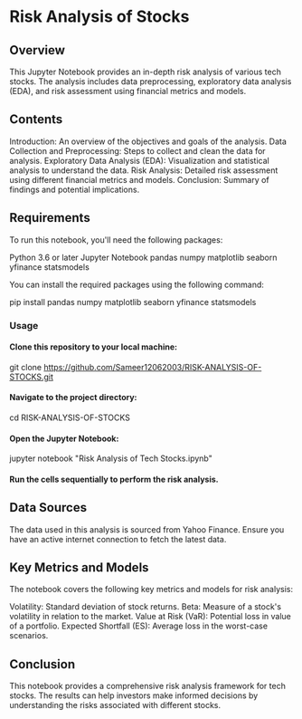 # Risk Analysis of Stocks


## Overview
This Jupyter Notebook provides an in-depth risk analysis of various tech stocks. The analysis includes data preprocessing, exploratory data analysis (EDA), and risk assessment using financial metrics and models.

## Contents
Introduction: An overview of the objectives and goals of the analysis.
Data Collection and Preprocessing: Steps to collect and clean the data for analysis.
Exploratory Data Analysis (EDA): Visualization and statistical analysis to understand the data.
Risk Analysis: Detailed risk assessment using different financial metrics and models.
Conclusion: Summary of findings and potential implications.

## Requirements
To run this notebook, you'll need the following packages:

Python 3.6 or later
Jupyter Notebook
pandas
numpy
matplotlib
seaborn
yfinance
statsmodels


You can install the required packages using the following command:

pip install pandas numpy matplotlib seaborn yfinance statsmodels
### Usage
#### Clone this repository to your local machine:

git clone https://github.com/Sameer12062003/RISK-ANALYSIS-OF-STOCKS.git


#### Navigate to the project directory:

cd RISK-ANALYSIS-OF-STOCKS
#### Open the Jupyter Notebook:

jupyter notebook "Risk Analysis of Tech Stocks.ipynb"

#### Run the cells sequentially to perform the risk analysis.

## Data Sources
The data used in this analysis is sourced from Yahoo Finance. Ensure you have an active internet connection to fetch the latest data.

## Key Metrics and Models
The notebook covers the following key metrics and models for risk analysis:

Volatility: Standard deviation of stock returns.
Beta: Measure of a stock's volatility in relation to the market.
Value at Risk (VaR): Potential loss in value of a portfolio.
Expected Shortfall (ES): Average loss in the worst-case scenarios.

## Conclusion
This notebook provides a comprehensive risk analysis framework for tech stocks. The results can help investors make informed decisions by understanding the risks associated with different stocks.
